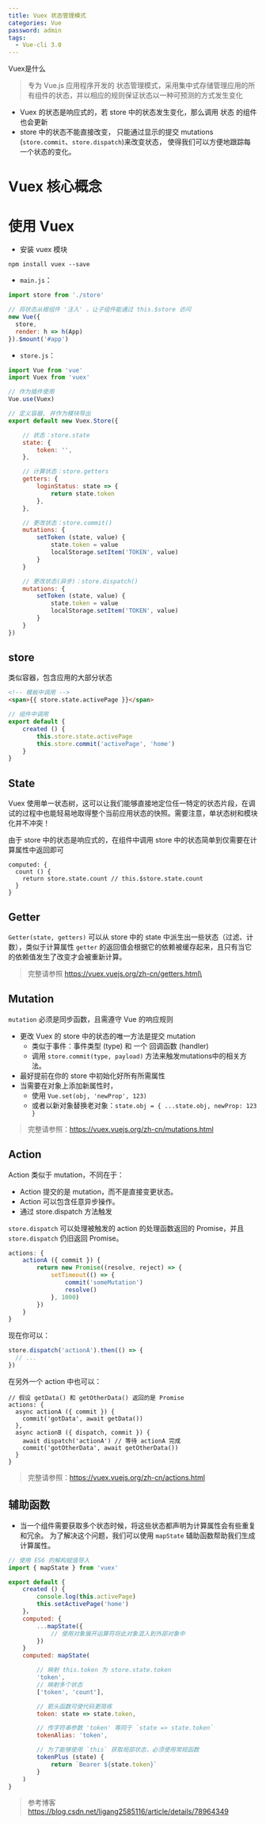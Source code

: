 ```yaml
---
title: Vuex 状态管理模式
categories: Vue
password: admin
tags:
  - Vue-cli 3.0
---
```


Vuex是什么
>专为 Vue.js 应用程序开发的 状态管理模式，采用集中式存储管理应用的所有组件的状态，并以相应的规则保证状态以一种可预测的方式发生变化

- Vuex 的状态是响应式的，若 store 中的状态发生变化，那么调用 状态 的组件也会更新
- store 中的状态不能直接改变，
只能通过显示的提交 mutations (`store.commit`、`store.dispatch`)来改变状态，
使得我们可以方便地跟踪每一个状态的变化。

# Vuex 核心概念

# 使用 Vuex
- 安装 vuex 模块
```
npm install vuex --save
```

- `main.js`：
``` javascript
import store from './store'

// 将状态从根组件 '注入' ，让子组件能通过 this.$store 访问
new Vue({
  store,
  render: h => h(App)
}).$mount('#app')
```
- `store.js`：
``` javascript
import Vue from 'vue'
import Vuex from 'vuex'

// 作为插件使用
Vue.use(Vuex)

// 定义容器, 并作为模块导出
export default new Vuex.Store({

	// 状态：store.state
	state: {
	    token: '',
	},

	// 计算状态：store.getters
	getters: {
		loginStatus: state => {
			return state.token
		},
	},

	// 更改状态：store.commit()
	mutations: {
		setToken (state, value) {
			state.token = value
			localStorage.setItem('TOKEN', value)
	    }
	}

	// 更改状态(异步)：store.dispatch()
	mutations: {
		setToken (state, value) {
			state.token = value
			localStorage.setItem('TOKEN', value)
	    }
	}
})
```

## store
类似容器，包含应用的大部分状态
```html
<!-- 模板中调用 -->
<span>{{ store.state.activePage }}</span>
```
``` javascript
// 组件中调用
export default {
	created () {
		this.store.state.activePage
		this.store.commit('activePage', 'home')
	}
}
```
## State
Vuex 使用单一状态树，这可以让我们能够直接地定位任一特定的状态片段，在调试的过程中也能轻易地取得整个当前应用状态的快照。需要注意，单状态树和模块化并不冲突！

由于 store 中的状态是响应式的，在组件中调用 store 中的状态简单到仅需要在计算属性中返回即可
```
computed: {
  count () {
    return store.state.count // this.$store.state.count
  }
}
```
## Getter
`Getter(state, getters)` 可以从 store 中的 state 中派生出一些状态（过滤、计数），类似于计算属性
`getter` 的返回值会根据它的依赖被缓存起来，且只有当它的依赖值发生了改变才会被重新计算。
>完整请参照 https://vuex.vuejs.org/zh-cn/getters.html\
## Mutation
`mutation` 必须是同步函数，且需遵守 Vue 的响应规则

- 更改 Vuex 的 store 中的状态的唯一方法是提交 mutation
	-  类似于事件：事件类型 (type) 和 一个 回调函数 (handler)
	- 调用 `store.commit(type, payload)` 方法来触发mutations中的相关方法。
- 最好提前在你的 store 中初始化好所有所需属性
- 当需要在对象上添加新属性时，
	- 使用 `Vue.set(obj, 'newProp', 123)`
	- 或者以新对象替换老对象：`state.obj = { ...state.obj, newProp: 123 }`
>完整请参照：https://vuex.vuejs.org/zh-cn/mutations.html
## Action
Action 类似于 mutation，不同在于：

- Action 提交的是 mutation，而不是直接变更状态。
- Action 可以包含任意异步操作。
- 通过 store.dispatch 方法触发

`store.dispatch` 可以处理被触发的 action 的处理函数返回的 Promise，并且 `store.dispatch` 仍旧返回 Promise。
``` javascript
actions: {
	actionA ({ commit }) {
		return new Promise((resolve, reject) => {
			setTimeout(() => {
				commit('someMutation')
				resolve()
			}, 1000)
		})
	}
}
```
现在你可以：
``` javascript
store.dispatch('actionA').then(() => {
  // ...
})
```
在另外一个 action 中也可以：
```
// 假设 getData() 和 getOtherData() 返回的是 Promise
actions: {
  async actionA ({ commit }) {
    commit('gotData', await getData())
  },
  async actionB ({ dispatch, commit }) {
    await dispatch('actionA') // 等待 actionA 完成
    commit('gotOtherData', await getOtherData())
  }
}
```
>完整请参照：https://vuex.vuejs.org/zh-cn/actions.html
## 辅助函数
- 当一个组件需要获取多个状态时候，将这些状态都声明为计算属性会有些重复和冗余。
为了解决这个问题，我们可以使用 `mapState` 辅助函数帮助我们生成计算属性。
``` javascript
// 使用 ES6 的解构赋值导入
import { mapState } from 'vuex'

export default {
	created () {
		console.log(this.activePage)
		this.setActivePage('home')
	}，
	computed: {
		...mapState({
			// 使用对象展开运算符将此对象混入到外部对象中
		})
	}
	computed: mapState(

		// 映射 this.token 为 store.state.token
		'token',
		// 映射多个状态
		['token', 'count'],

		// 箭头函数可使代码更简练
		token: state => state.token,

		// 传字符串参数 'token' 等同于 `state => state.token`
		tokenAlias: 'token',

		// 为了能够使用 `this` 获取局部状态，必须使用常规函数
		tokenPlus (state) {
			return `Bearer ${state.token}`
		}
	)
}
```
>参考博客
>https://blog.csdn.net/ligang2585116/article/details/78964349
